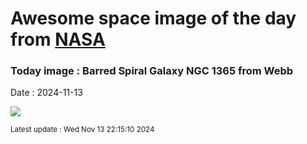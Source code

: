 
# Awesome space image of the day from [NASA](https://api.nasa.gov/)

### Today image : Barred Spiral Galaxy NGC 1365 from Webb
Date : 2024-11-13

![](https://apod.nasa.gov/apod/image/2411/JWSTMIRI_ngc1365_1024.png)

<small>Latest update : Wed Nov 13 22:15:10 2024</small>
        